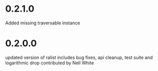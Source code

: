 
# 0.2.1.0
Added missing traversable instance

# 0.2.0.0
updated version of ralist
includes bug fixes, api cleanup,
test suite and logarithmic drop contributed by Nell White
